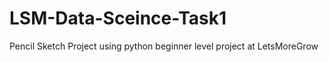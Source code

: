 # LSM-Data-Sceince-Task1
Pencil Sketch Project using python beginner level project at LetsMoreGrow

